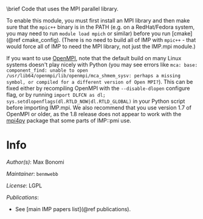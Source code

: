 \brief Code that uses the MPI parallel library.

To enable this module, you must first install an MPI library and then make sure
that the `mpic++` binary is in the PATH (e.g. on a RedHat/Fedora system, you
may need to run `module load mpich` or similar) before you
run [cmake](@ref cmake_config). (There is no need to build
all of IMP with `mpic++` - that would force all of IMP to need the MPI library,
not just the IMP.mpi module.)

If you want to use [OpenMPI](http://www.open-mpi.org/), note that the default
build on many Linux systems doesn't play nicely
with Python (you may see errors like `mca: base: component_find: unable to open /usr/lib64/openmpi/lib/openmpi/mca_shmem_sysv: perhaps a missing symbol, or compiled for a different version of Open MPI?`). This can be fixed either
by recompiling OpenMPI with the `--disable-dlopen` configure flag, or by
running `import DLFCN as dl; sys.setdlopenflags(dl.RTLD_NOW|dl.RTLD_GLOBAL)`
in your Python script before importing IMP.mpi. We also recommend that you
use version 1.7 of OpenMPI or older, as the 1.8 release does not appear to
work with the [mpi4py](http://mpi4py.scipy.org/) package that some parts
of IMP::pmi use.

# Info

_Author(s)_: Max Bonomi

_Maintainer_: `benmwebb`

_License_: LGPL

_Publications_:
 - See [main IMP papers list](@ref publications).
